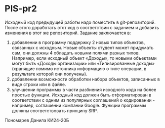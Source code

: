 # PIS-pr2
Исходный код предыдущей работы надо поместить в git-репозиторий.
После этого доработать этот код в соответствии с заданием и добавить изменения в этот же репозиторий.
Задание заключается в:
1. добавлении в программу поддержку 2 новых типов объектов, связанных с
исходным. Новые объекты студент может придумать сам, они должны
4
обладать новыми полями разных типов. Например, если исходный объект
«Доходы», то новыми объектами могут быть «Доходы организации» или
«Типизированные доходы» (хранящие помимо источника информацию о
типе операции, в результате которой они получены).
2. добавлении возможности обработки набора объектов, записанных в виде
строки или в файле.
3. улучшении программы в части разбиения исходного кода на более простые функции. Исходный код должен быть отформатирован в соответствии с одним из популярных соглашений о кодировании - например, соглашении компании Google. Функции программы должны соответствовать принципу SRP.



Пономарев Данила КИ24-20Б
